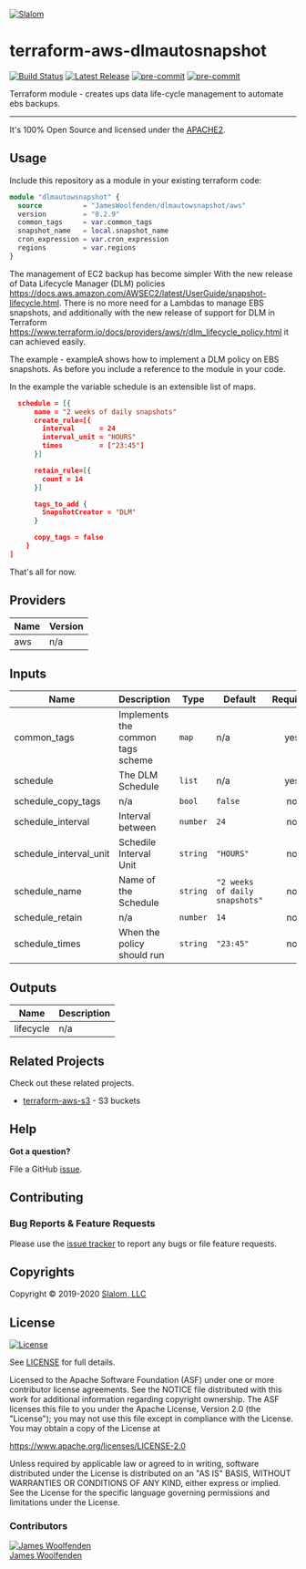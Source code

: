 [![Slalom][logo]](https://slalom.com)

# terraform-aws-dlmautosnapshot

[![Build Status](https://github.com/JamesWoolfenden/terraform-aws-dlmautosnapshot/workflows/Verify%20and%20Bump/badge.svg?branch=master)](https://github.com/JamesWoolfenden/terraform-aws-dlmautosnapshot)
[![Latest Release](https://img.shields.io/github/release/JamesWoolfenden/terraform-aws-dlmautosnapshot.svg)](https://github.com/JamesWoolfenden/terraform-aws-dlmautosnapshot/releases/latest)
[![pre-commit](https://img.shields.io/badge/pre--commit-enabled-brightgreen?logo=pre-commit&logoColor=white)](https://github.com/pre-commit/pre-commit)
[![pre-commit](https://img.shields.io/badge/checkov-verified-brightgreen)](https://www.checkov.io/)

Terraform module - creates ups data life-cycle management to automate ebs backups.

---

It's 100% Open Source and licensed under the [APACHE2](LICENSE).

## Usage

Include this repository as a module in your existing terraform code:

```terraform
module "dlmautowsnapshot" {
  source          = "JamesWoolfenden/dlmautowsnapshot/aws"
  version         = "0.2.9"
  common_tags     = var.common_tags
  snapshot_name   = local.snapshot_name
  cron_expression = var.cron_expression
  regions         = var.regions
}
```

The management of EC2 backup has become simpler With the new release of Data Lifecycle Manager (DLM) policies <https://docs.aws.amazon.com/AWSEC2/latest/UserGuide/snapshot-lifecycle.html>.
There is no more need for a Lambdas to manage EBS snapshots, and additionally with the new release of support for DLM in Terraform <https://www.terraform.io/docs/providers/aws/r/dlm_lifecycle_policy.html> it can achieved easily.

The example - exampleA shows how to implement a DLM policy on EBS snapshots.
As before you include a reference to the module in your code.

In the example the variable schedule is an extensible list of maps.

```JSON
  schedule = [{
      name = "2 weeks of daily snapshots"
      create_rule=[{
        interval      = 24
        interval_unit = "HOURS"
        times         = ["23:45"]
      }]

      retain_rule=[{
        count = 14
      }]

      tags_to_add {
        SnapshotCreator = "DLM"
      }

      copy_tags = false
    }
]
```

That's all for now.
<!-- BEGINNING OF PRE-COMMIT-TERRAFORM DOCS HOOK -->
## Providers

| Name | Version |
|------|---------|
| aws | n/a |

## Inputs

| Name | Description | Type | Default | Required |
|------|-------------|------|---------|:-----:|
| common\_tags | Implements the common tags scheme | `map` | n/a | yes |
| schedule | The DLM Schedule | `list` | n/a | yes |
| schedule\_copy\_tags | n/a | `bool` | `false` | no |
| schedule\_interval | Interval between | `number` | `24` | no |
| schedule\_interval\_unit | Schedile Interval Unit | `string` | `"HOURS"` | no |
| schedule\_name | Name of the Schedule | `string` | `"2 weeks of daily snapshots"` | no |
| schedule\_retain | n/a | `number` | `14` | no |
| schedule\_times | When the policy should run | `string` | `"23:45"` | no |

## Outputs

| Name | Description |
|------|-------------|
| lifecycle | n/a |

<!-- END OF PRE-COMMIT-TERRAFORM DOCS HOOK -->

## Related Projects

Check out these related projects.

- [terraform-aws-s3](https://github.com/jameswoolfenden/terraform-aws-s3) - S3 buckets

## Help

**Got a question?**

File a GitHub [issue](https://github.com/JamesWoolfenden/terraform-aws-dlmautowsnapshot/issues).

## Contributing

### Bug Reports & Feature Requests

Please use the [issue tracker](https://github.com/JamesWoolfenden/terraform-aws-dlmautowsnapshot/issues) to report any bugs or file feature requests.

## Copyrights

Copyright © 2019-2020 [Slalom, LLC](https://slalom.com)

## License

[![License](https://img.shields.io/badge/License-Apache%202.0-blue.svg)](https://opensource.org/licenses/Apache-2.0)

See [LICENSE](LICENSE) for full details.

Licensed to the Apache Software Foundation (ASF) under one
or more contributor license agreements.  See the NOTICE file
distributed with this work for additional information
regarding copyright ownership.  The ASF licenses this file
to you under the Apache License, Version 2.0 (the
"License"); you may not use this file except in compliance
with the License.  You may obtain a copy of the License at

<https://www.apache.org/licenses/LICENSE-2.0>

Unless required by applicable law or agreed to in writing,
software distributed under the License is distributed on an
"AS IS" BASIS, WITHOUT WARRANTIES OR CONDITIONS OF ANY
KIND, either express or implied.  See the License for the
specific language governing permissions and limitations
under the License.

### Contributors

  [![James Woolfenden][jameswoolfenden_avatar]][jameswoolfenden_homepage]<br/>[James Woolfenden][jameswoolfenden_homepage]

  [jameswoolfenden_homepage]: https://github.com/jameswoolfenden
  [jameswoolfenden_avatar]: https://github.com/jameswoolfenden.png?size=150

[logo]: https://gist.githubusercontent.com/JamesWoolfenden/5c457434351e9fe732ca22b78fdd7d5e/raw/15933294ae2b00f5dba6557d2be88f4b4da21201/slalom-logo.png
[website]: https://slalom.com
[github]: https://github.com/jameswoolfenden
[linkedin]: https://www.linkedin.com/company/slalom-consulting/
[twitter]: https://twitter.com/Slalom

[share_twitter]: https://twitter.com/intent/tweet/?text=terraform-aws-dlmautowsnapshot&url=https://github.com/JamesWoolfenden/terraform-aws-dlmautowsnapshot
[share_linkedin]: https://www.linkedin.com/shareArticle?mini=true&title=terraform-aws-dlmautowsnapshot&url=https://github.com/JamesWoolfenden/terraform-aws-dlmautowsnapshot
[share_reddit]: https://reddit.com/submit/?url=https://github.com/JamesWoolfenden/terraform-aws-dlmautowsnapshot
[share_facebook]: https://facebook.com/sharer/sharer.php?u=https://github.com/JamesWoolfenden/terraform-aws-dlmautowsnapshot
[share_email]: mailto:?subject=terraform-aws-dlmautowsnapshot&body=https://github.com/JamesWoolfenden/terraform-aws-dlmautowsnapshot
